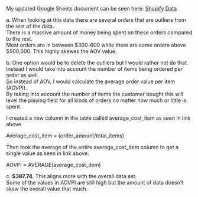 My updated Google Sheets document can be seen here: [Shopify Data](https://docs.google.com/spreadsheets/d/10dI7JRee3kYhBC5rzm1PmgDwfQpSHy7HFJf0HYijVCI/edit?usp=sharing)

a. When looking at this data there are several orders that are outliers from the rest of the data.  
There is a massive amount of money being spent on these orders compared to the rest.  
Most orders are in between $300-600 while there are some orders above $500,000.  This highly skewes the AOV value.

b. One option would be to delete the outliers but I would rather not do that.  
Instead I would take into account the number of items being ordered per order as well.  
So instead of AOV, I would calculate the average order value per item (AOVPI).  
By taking into account the number of items the customer bought this will level the playing field for all kinds of orders no matter how much or little is spent.

I created a new column in the table called average_cost_item as seen in link above

Average_cost_item = (order_amount/total_items)

Then took the average of the entire average_cost_item column to get a single value as seen in link above.

AOVPI = AVERAGE(average_cost_item)

c. **$387.74.**  This aligns more with the overall data set.  
Some of the values in AOVPI are still high but the amount of data doesn’t skew the overall value that much.
